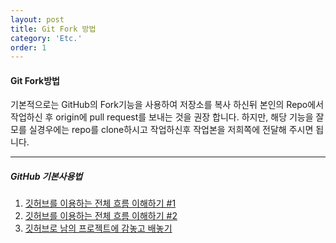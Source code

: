 ```yaml
---
layout: post
title: Git Fork 방법
category: 'Etc.'
order: 1
---
```


#### Git Fork방법  

기본적으로는 GitHub의 Fork기능을 사용하여 저장소를 복사 하신뒤 본인의 Repo에서 작업하신 후 origin에 pull request를 보내는 것을 권장 합니다. 하지만, 해당 기능을 잘모를 실경우에는 repo를 clone하시고 작업하신후 작업본을 저희쪽에 전달해 주시면 됩니다.  

---

##### GitHub 기본사용법  
1. [깃허브를 이용하는 전체 흐름 이해하기 #1](http://blog.outsider.ne.kr/865)  
2. [깃허브를 이용하는 전체 흐름 이해하기 #2](http://blog.outsider.ne.kr/866)  
3. [깃허브로 남의 프로젝트에 감놓고 배놓기](http://dogfeet.github.io/articles/2012/how-to-github.html)  